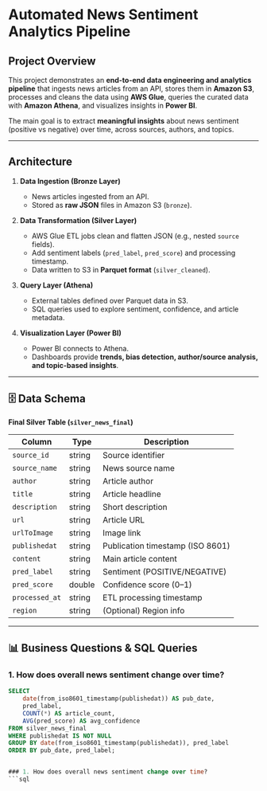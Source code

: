 # Automated News Sentiment Analytics Pipeline

##  Project Overview  
This project demonstrates an **end-to-end data engineering and analytics pipeline** that ingests news articles from an API, stores them in **Amazon S3**, processes and cleans the data using **AWS Glue**, queries the curated data with **Amazon Athena**, and visualizes insights in **Power BI**.  

The main goal is to extract **meaningful insights** about news sentiment (positive vs negative) over time, across sources, authors, and topics.  

---

##  Architecture  

1. **Data Ingestion (Bronze Layer)**  
   - News articles ingested from an API.  
   - Stored as **raw JSON** files in Amazon S3 (`bronze`).  

2. **Data Transformation (Silver Layer)**  
   - AWS Glue ETL jobs clean and flatten JSON (e.g., nested `source` fields).  
   - Add sentiment labels (`pred_label`, `pred_score`) and processing timestamp.  
   - Data written to S3 in **Parquet format** (`silver_cleaned`).  

3. **Query Layer (Athena)**  
   - External tables defined over Parquet data in S3.  
   - SQL queries used to explore sentiment, confidence, and article metadata.  

4. **Visualization Layer (Power BI)**  
   - Power BI connects to Athena.  
   - Dashboards provide **trends, bias detection, author/source analysis, and topic-based insights**.  

---

## 🗄️ Data Schema  

**Final Silver Table (`silver_news_final`)**

| Column        | Type    | Description |
|---------------|---------|-------------|
| `source_id`   | string  | Source identifier |
| `source_name` | string  | News source name |
| `author`      | string  | Article author |
| `title`       | string  | Article headline |
| `description` | string  | Short description |
| `url`         | string  | Article URL |
| `urlToImage`  | string  | Image link |
| `publishedat` | string  | Publication timestamp (ISO 8601) |
| `content`     | string  | Main article content |
| `pred_label`  | string  | Sentiment (POSITIVE/NEGATIVE) |
| `pred_score`  | double  | Confidence score (0–1) |
| `processed_at`| string  | ETL processing timestamp |
| `region`      | string  | (Optional) Region info |

---

## 📊 Business Questions & SQL Queries  

### 1. How does overall news sentiment change over time?  
```sql
SELECT 
    date(from_iso8601_timestamp(publishedat)) AS pub_date,
    pred_label,
    COUNT(*) AS article_count,
    AVG(pred_score) AS avg_confidence
FROM silver_news_final
WHERE publishedat IS NOT NULL
GROUP BY date(from_iso8601_timestamp(publishedat)), pred_label
ORDER BY pub_date, pred_label;


### 1. How does overall news sentiment change over time?  
```sql


